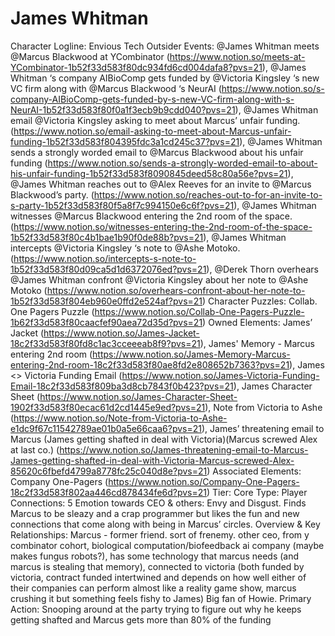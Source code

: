# James Whitman

Character Logline: Envious Tech Outsider
Events: @James Whitman meets @Marcus Blackwood at YCombinator (https://www.notion.so/meets-at-YCombinator-1b52f33d583f80dc934fd6cd004dafa8?pvs=21), @James Whitman ‘s company AIBioComp gets funded by @Victoria Kingsley ‘s new VC firm along with @Marcus Blackwood ‘s NeurAI (https://www.notion.so/s-company-AIBioComp-gets-funded-by-s-new-VC-firm-along-with-s-NeurAI-1b52f33d583f80f0a1f3ecb9b9cdd040?pvs=21), @James Whitman email @Victoria Kingsley asking to meet about Marcus’ unfair funding. (https://www.notion.so/email-asking-to-meet-about-Marcus-unfair-funding-1b52f33d583f804395fdc3a1cd245c37?pvs=21), @James Whitman sends a strongly worded email to @Marcus Blackwood about his unfair funding (https://www.notion.so/sends-a-strongly-worded-email-to-about-his-unfair-funding-1b52f33d583f8090845deed58c80a56e?pvs=21), @James Whitman reaches out to @Alex Reeves for an invite to @Marcus Blackwood’s party. (https://www.notion.so/reaches-out-to-for-an-invite-to-s-party-1b52f33d583f80f5a8f7c994150e6c6f?pvs=21), @James Whitman witnesses @Marcus Blackwood entering the 2nd room of the space.  (https://www.notion.so/witnesses-entering-the-2nd-room-of-the-space-1b52f33d583f80c4b1bae1b90f0de88b?pvs=21), @James Whitman intercepts @Victoria Kingsley ‘s note to @Ashe Motoko.  (https://www.notion.so/intercepts-s-note-to-1b52f33d583f80d09ca5d1d6372076ed?pvs=21), @Derek Thorn overhears @James Whitman confront @Victoria Kingsley about her note to @Ashe Motoko  (https://www.notion.so/overhears-confront-about-her-note-to-1b52f33d583f804eb960e0ffd2e524af?pvs=21)
Character Puzzles: Collab. One Pagers Puzzle (https://www.notion.so/Collab-One-Pagers-Puzzle-1b62f33d583f80caacfef90aea72d35d?pvs=21)
Owned Elements: James’ Jacket (https://www.notion.so/James-Jacket-18c2f33d583f80fd8c1ac3cceeeab8f9?pvs=21), James' Memory - Marcus entering 2nd room (https://www.notion.so/James-Memory-Marcus-entering-2nd-room-18c2f33d583f80ae8fd2e808652b7363?pvs=21), James <> Victoria Funding Email (https://www.notion.so/James-Victoria-Funding-Email-18c2f33d583f809ba3d8cb7843f0b423?pvs=21), James Character Sheet (https://www.notion.so/James-Character-Sheet-1902f33d583f80ecac61d2cd1445e9ed?pvs=21), Note from Victoria to Ashe (https://www.notion.so/Note-from-Victoria-to-Ashe-e1dc9f67c11542789ae01b0a5e66caa6?pvs=21), James’ threatening email to Marcus (James getting shafted in deal with Victoria)(Marcus screwed Alex at last co.) (https://www.notion.so/James-threatening-email-to-Marcus-James-getting-shafted-in-deal-with-Victoria-Marcus-screwed-Alex-85620c6fbefd4799a8778fc25c040d8e?pvs=21)
Associated Elements: Company One-Pagers (https://www.notion.so/Company-One-Pagers-18c2f33d583f802aa446cd878434fe6d?pvs=21)
Tier: Core
Type: Player
Connections: 5
Emotion towards CEO & others: Envy and Disgust. Finds Marcus to be sleazy and a crap programmer but likes the fun and new connections that come along with being in Marcus’ circles. 
Overview & Key Relationships: Marcus - former friend. sort of frenemy. other ceo, from y combinator cohort, biological computation/biofeedback ai company (maybe makes fungus robots?), has some technology that marcus needs (and marcus is stealing that memory), connected to victoria (both funded by victoria, contract funded intertwined and depends on how well either of their companies can perform almost like a reality game show, marcus crushing it but something feels fishy to James) Big fan of Howie. 
Primary Action: Snooping around at the party trying to figure out why he keeps getting shafted and Marcus gets more than 80% of the funding
